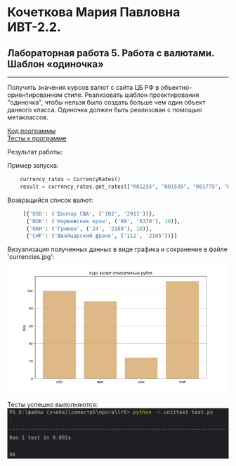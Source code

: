 # Кочеткова Мария Павловна ИВТ-2.2. 
## Лабораторная работа 5. Работа с валютами. Шаблон «одиночка» 
___

Получить значения курсов валют с сайта ЦБ РФ в объектно-ориентированном стиле. Реализовать шаблон проектирования 
"одиночка", чтобы нельзя было создать больше чем один объект данного класса. Одиночка должен быть реализован с 
помощью метаклассов.

[Код программы](https://github.com/Maria-Kochetkova/LR_Prog_5_sem/blob/main/lr5/main.py)  
[Тесты к программе](https://github.com/Maria-Kochetkova/LR_Prog_5_sem/blob/main/lr5/test.py)

Результат работы:

Пример запуска:
```Python
    currency_rates = CurrencyRates()
    result = currency_rates.get_rates(["R01235", "R01535", "R01775", "R01720"]) 
```  
Возвращийся список валют:

```Python
     [{'USD': ('Доллар США', ('102', '2911'))},
      {'NOK': ('Норвежских крон', ('89', '6378'), 10)},
      {'UAH': ('Гривен', ('24', '2189'), 10)},
      {'CHF': ('Швейцарский франк', ('112', '2105'))}]
```    
Визуализация полученных данных в виде графика и сохранение в файле 'currencies.jpg':
![](currencies.jpg)

Тесты успешно выполняются:
![](picture/picture1.png)

